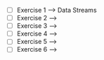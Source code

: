 - [ ] Exercise 1 --> Data Streams
- [ ] Exercise 2 -->
- [ ] Exercise 3 -->
- [ ] Exercise 4 -->
- [ ] Exercise 5 -->
- [ ] Exercise 6 --> 
